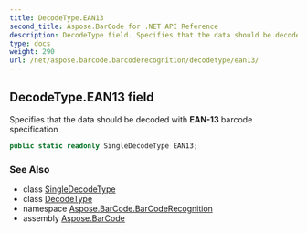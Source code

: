 ```yaml
---
title: DecodeType.EAN13
second_title: Aspose.BarCode for .NET API Reference
description: DecodeType field. Specifies that the data should be decoded with EAN13 barcode specification
type: docs
weight: 290
url: /net/aspose.barcode.barcoderecognition/decodetype/ean13/
---
```

## DecodeType.EAN13 field

Specifies that the data should be decoded with **EAN-13** barcode specification

```csharp
public static readonly SingleDecodeType EAN13;
```

### See Also

* class [SingleDecodeType](../../singledecodetype/)
* class [DecodeType](../)
* namespace [Aspose.BarCode.BarCodeRecognition](../../decodetype/)
* assembly [Aspose.BarCode](../../../)


